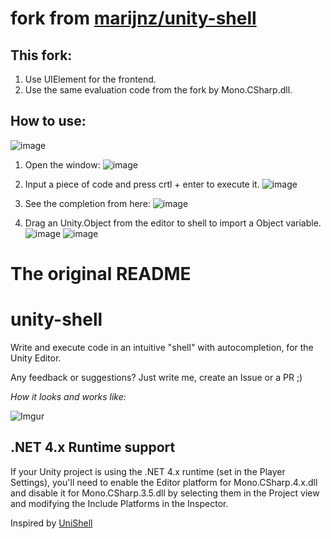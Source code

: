 # fork from [marijnz/unity-shell](https://github.com/marijnz/unity-shell)
## This fork:
1. Use UIElement for the frontend.
2. Use the same evaluation code from the fork by Mono.CSharp.dll.

## How to use:

![image](https://user-images.githubusercontent.com/53459343/147764928-977ee5bf-589b-42e2-8bf0-7b64488d9a6e.png)


1. Open the window: 
![image](https://user-images.githubusercontent.com/53459343/147764409-7d6586f1-c517-4766-9d93-ae3cddbf8e8e.png)

2. Input a piece of code and press crtl + enter to execute it.
![image](https://user-images.githubusercontent.com/53459343/147764794-c4d89c8b-7297-418b-ae37-f16b3b2ad193.png)

3. See the completion from here:
![image](https://user-images.githubusercontent.com/53459343/147764904-4d513a83-c9ef-41fe-8273-b262b43ce32b.png)


4. Drag an Unity.Object from the editor to shell to import a Object variable. 
![image](https://user-images.githubusercontent.com/53459343/147764528-63dee6a4-8c29-47e2-b983-a70481fb87ac.png)
![image](https://user-images.githubusercontent.com/53459343/147764607-c81a2748-dc81-4698-b15f-488dff4d96e4.png)



# The original README
# unity-shell
Write and execute code in an intuitive "shell" with autocompletion, for the Unity Editor.
  
Any feedback or suggestions? Just write me, create an Issue or a PR ;)  

_How it looks and works like:_

![Imgur](https://i.imgur.com/fMmHDvH.gif)

## .NET 4.x Runtime support
If your Unity project is using the .NET 4.x runtime (set in the Player Settings), you'll need to enable the Editor platform for Mono.CSharp.4.x.dll and disable it for Mono.CSharp.3.5.dll by selecting them in the Project view and modifying the Include Platforms in the Inspector.

Inspired by [UniShell](https://github.com/rje/unishell)
